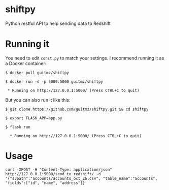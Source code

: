 # shiftpy
Python restful API to help sending data to Redshift

# Running it
You need to edit `const.py` to match your settings.
I recommend running it as a Docker container:

```
$ docker pull guitmz/shiftpy
  
$ docker run -d -p 5000:5000 guitmz/shiftpy

 * Running on http://127.0.0.1:5000/ (Press CTRL+C to quit)
```

But you can also run it like this:

```
$ git clone https://github.com/guitmz/shiftpy.git && cd shiftpy

$ export FLASK_APP=app.py

$ flask run

  * Running on http://127.0.0.1:5000/ (Press CTRL+C to quit)
```
# Usage
```
curl -XPOST -H "Content-Type: application/json" http://127.0.0.1:5000/send_to_redshift/ -d '{"s3path":"accounts/accounts_oct_26.csv", "table_name":"accounts", "fields":["id", "name", "address"]}'
```
